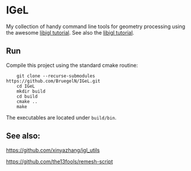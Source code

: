 # IGeL

My collection of handy command line tools for geometry processing using the awesome [libigl
tutorial](https://github.com/libigl/libigl).
See also the [libigl
tutorial](https://libigl.github.io/libigl/tutorial/).

## Run

Compile this project using the standard cmake routine:
```
    git clone --recurse-submodules https://github.com/BruegelN/IGeL.git
    cd IGeL
    mkdir build
    cd build
    cmake ..
    make
```
The executables are located under `build/bin`.

## See also:

https://github.com/xinyazhang/igl_utils

https://github.com/the13fools/remesh-script
